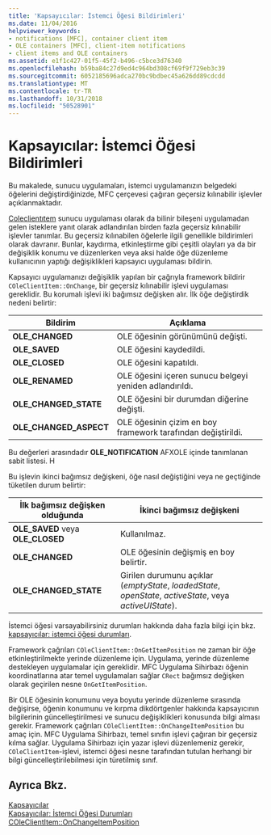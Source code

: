 ```yaml
---
title: 'Kapsayıcılar: İstemci Öğesi Bildirimleri'
ms.date: 11/04/2016
helpviewer_keywords:
- notifications [MFC], container client item
- OLE containers [MFC], client-item notifications
- client items and OLE containers
ms.assetid: e1f1c427-01f5-45f2-b496-c5bce3d76340
ms.openlocfilehash: b59ba84c27d9ed4c964bd308cf69f9f729eb3c39
ms.sourcegitcommit: 6052185696adca270bc9bdbec45a626dd89cdcdd
ms.translationtype: MT
ms.contentlocale: tr-TR
ms.lasthandoff: 10/31/2018
ms.locfileid: "50528901"
---
```

# <a name="containers-client-item-notifications"></a>Kapsayıcılar: İstemci Öğesi Bildirimleri

Bu makalede, sunucu uygulamaları, istemci uygulamanızın belgedeki öğelerini değiştirdiğinizde, MFC çerçevesi çağıran geçersiz kılınabilir işlevler açıklanmaktadır.

[Coleclientıtem](../mfc/reference/coleclientitem-class.md) sunucu uygulaması olarak da bilinir bileşeni uygulamadan gelen isteklere yanıt olarak adlandırılan birden fazla geçersiz kılınabilir işlevler tanımlar. Bu geçersiz kılınabilen öğelerle ilgili genellikle bildirimleri olarak davranır. Bunlar, kaydırma, etkinleştirme gibi çeşitli olayları ya da bir değişiklik konumu ve düzenlerken veya aksi halde öğe düzenleme kullanıcının yaptığı değişiklikleri kapsayıcı uygulaması bildirin.

Kapsayıcı uygulamanızı değişiklik yapılan bir çağrıyla framework bildirir `COleClientItem::OnChange`, bir geçersiz kılınabilir işlevi uygulaması gereklidir. Bu korumalı işlevi iki bağımsız değişken alır. İlk öğe değiştirdik nedeni belirtir:

|Bildirim|Açıklama|
|------------------|-------------|
|**OLE_CHANGED**|OLE öğesinin görünümünü değişti.|
|**OLE_SAVED**|OLE öğesini kaydedildi.|
|**OLE_CLOSED**|OLE öğesini kapatıldı.|
|**OLE_RENAMED**|OLE öğesini içeren sunucu belgeyi yeniden adlandırıldı.|
|**OLE_CHANGED_STATE**|OLE öğesini bir durumdan diğerine değişti.|
|**OLE_CHANGED_ASPECT**|OLE öğesinin çizim en boy framework tarafından değiştirildi.|

Bu değerleri arasındadır **OLE_NOTIFICATION** AFXOLE içinde tanımlanan sabit listesi. H

Bu işlevin ikinci bağımsız değişkeni, öğe nasıl değiştiğini veya ne geçtiğinde tüketilen durum belirtir:

|İlk bağımsız değişken olduğunda|İkinci bağımsız değişkeni|
|----------------------------|---------------------|
|**OLE_SAVED** veya **OLE_CLOSED**|Kullanılmaz.|
|**OLE_CHANGED**|OLE öğesinin değişmiş en boy belirtir.|
|**OLE_CHANGED_STATE**|Girilen durumunu açıklar (*emptyState*, *loadedState*, *openState*, *activeState*, veya  *activeUIState*).|

İstemci öğesi varsayabilirsiniz durumları hakkında daha fazla bilgi için bkz. [kapsayıcılar: istemci öğesi durumları](../mfc/containers-client-item-states.md).

Framework çağrıları `COleClientItem::OnGetItemPosition` ne zaman bir öğe etkinleştirilmekte yerinde düzenleme için. Uygulama, yerinde düzenleme destekleyen uygulamalar için gereklidir. MFC Uygulama Sihirbazı öğenin koordinatlarına atar temel uygulamaları sağlar `CRect` bağımsız değişken olarak geçirilen nesne `OnGetItemPosition`.

Bir OLE öğesinin konumunu veya boyutu yerinde düzenleme sırasında değişirse, öğenin konumunu ve kırpma dikdörtgenler hakkında kapsayıcının bilgilerinin güncelleştirilmesi ve sunucu değişiklikleri konusunda bilgi alması gerekir. Framework çağrıları `COleClientItem::OnChangeItemPosition` bu amaç için. MFC Uygulama Sihirbazı, temel sınıfın işlevi çağıran bir geçersiz kılma sağlar. Uygulama Sihirbazı için yazar işlevi düzenlemeniz gerekir, `COleClientItem`-işlevi, istemci öğesi nesne tarafından tutulan herhangi bir bilgi güncelleştirilebilmesi için türetilmiş sınıf.

## <a name="see-also"></a>Ayrıca Bkz.

[Kapsayıcılar](../mfc/containers.md)<br/>
[Kapsayıcılar: İstemci Öğesi Durumları](../mfc/containers-client-item-states.md)<br/>
[COleClientItem::OnChangeItemPosition](../mfc/reference/coleclientitem-class.md#onchangeitemposition)

